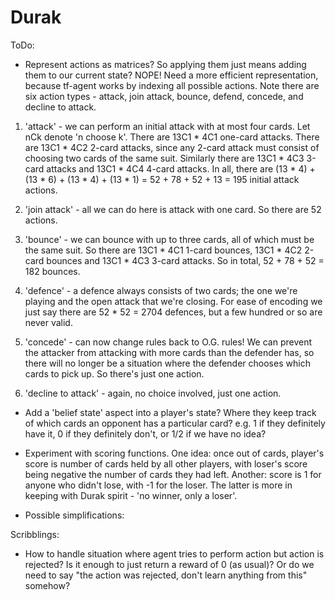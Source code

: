 # Durak

ToDo:

- Represent actions as matrices? So applying them just means adding them to our current state?
NOPE! Need a more efficient representation, because tf-agent works by indexing all possible actions.
Note there are six action types - attack, join attack, bounce, defend, concede, and decline to attack.

1. 'attack' - we can perform an initial attack with at most four cards. Let nCk denote 'n choose k'.
There are 13C1 * 4C1 one-card attacks. There are 13C1 * 4C2 2-card attacks, since any 2-card attack must consist of
choosing two cards of the same suit. Similarly there are 13C1 * 4C3 3-card attacks and 13C1 * 4C4 4-card attacks.
In all, there are (13 * 4) + (13 * 6) + (13 * 4) + (13 * 1) = 52 + 78 + 52 + 13 = 195 initial attack actions.

2. 'join attack' - all we can do here is attack with one card. So there are 52 actions.

3. 'bounce' - we can bounce with up to three cards, all of which must be the same suit. So there are 13C1 * 4C1
1-card bounces, 13C1 * 4C2 2-card bounces and 13C1 * 4C3 3-card attacks. So in total, 52 + 78 + 52 = 182 bounces.

4. 'defence' - a defence always consists of two cards; the one we're playing and the open attack that we're closing.
For ease of encoding we just say there are 52 * 52 = 2704 defences, but a few hundred or so are never valid.

5. 'concede' - can now change rules back to O.G. rules! We can prevent the attacker from attacking with more cards
than the defender has, so there will no longer be a situation where the defender chooses which cards to pick up.
So there's just one action.

6. 'decline to attack' - again, no choice involved, just one action.

- Add a 'belief state' aspect into a player's state? Where they keep track of which cards an opponent has a
particular card? e.g. 1 if they definitely have it, 0 if they definitely don't, or 1/2 if we
have no idea?

- Experiment with scoring functions. One idea: once out of cards, player's score is number of cards held by all other
players, with loser's score being negative the number of cards they had left. Another: score is 1 for anyone who
didn't lose, with -1 for the loser. The latter is more in keeping with Durak spirit - 'no winner, only a loser'.

- Possible simplifications:

Scribblings:

- How to handle situation where agent tries to perform action but action is rejected? Is it enough to just return
a reward of 0 (as usual)? Or do we need to say "the action was rejected, don't learn anything from this" somehow?
